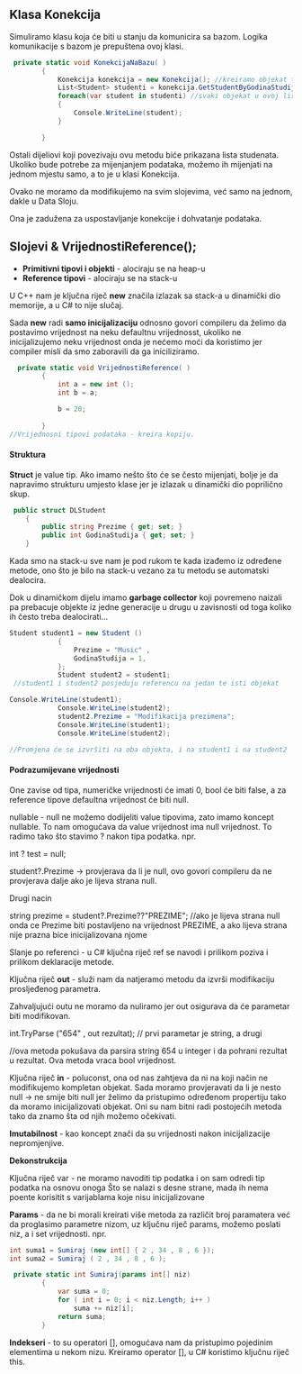 ## Klasa Konekcija

Simuliramo klasu koja će biti u stanju da komunicira sa bazom. Logika komunikacije s bazom je prepuštena ovoj klasi. 

```c#
 private static void KonekcijaNaBazu( )
        {
            Konekcija konekcija = new Konekcija(); //kreiramo objekat tipa Konekcija 
            List<Student> studenti = konekcija.GetStudentByGodinaStudija(1); //Kreiramo listu koja sadrži studente prve godine
            foreach(var student in studenti) //svaki objekat u ovoj listi će dobiti ime student u listi koja se naziva studenti 
            {
				Console.WriteLine(student);
            }

        }
```

Ostali dijeliovi koji povezivaju ovu metodu biće prikazana lista studenata. Ukoliko bude potrebe za mijenjanjem podataka, možemo ih mijenjati na jednom mjestu samo, a to je u klasi Konekcija. 

Ovako ne moramo da modifikujemo na svim slojevima, već samo na jednom, dakle u Data Sloju. 

Ona je zadužena za uspostavljanje konekcije i dohvatanje podataka. 



## Slojevi & VrijednostiReference();

- **Primitivni tipovi i objekti** - alociraju se na heap-u
- **Reference tipovi** - alociraju se na stack-u

U C++ nam je ključna riječ **new** značila izlazak sa stack-a u dinamički dio memorije, a u C# to nije slučaj. 

Sada **new** radi **samo inicijalizaciju** odnosno govori compileru da želimo da postavimo vrijednost na neku defaultnu vrijednosst, ukoliko ne inicijalizujemo neku vrijednost onda je nećemo moći da koristimo jer compiler misli da smo zaboravili da ga iniciliziramo. 

```C#
  private static void VrijednostiReference( )
        {
            int a = new int ();
            int b = a;

            b = 20;
            
        }
//Vrijednosni tipovi podataka - kreira kopiju.
```

 

#### Struktura

**Struct** je value tip. Ako imamo nešto što će se često mijenjati, bolje je da napravimo strukturu umjesto klase jer je izlazak u dinamički dio poprilično skup. 

```C#
 public struct DLStudent
    {
        public string Prezime { get; set; }
        public int GodinaStudija { get; set; }
    }
```

Kada smo na stack-u sve nam je pod rukom te kada izađemo iz određene metode, ono što je bilo na stack-u vezano za tu metodu se automatski dealocira. 

Dok u dinamičkom dijelu imamo **garbage collector** koji povremeno naizali pa prebacuje objekte iz jedne generacije u drugu u zavisnosti od toga koliko ih često treba dealocirati...

```c#
Student student1 = new Student ()
            {
                Prezime = "Music" ,
                GodinaStudija = 1,
            };
            Student student2 = student1;
 //student1 i student2 posjeduju referencu na jedan te isti objekat

Console.WriteLine(student1);
            Console.WriteLine(student2);
            student2.Prezime = "Modifikacija prezimena";
            Console.WriteLine(student1);
            Console.WriteLine(student2);

//Promjena će se izvršiti na oba objekta, i na student1 i na student2 
```



#### Podrazumijevane vrijednosti

One zavise od tipa, numeričke vrijednosti će imati 0, bool će biti false, a za reference tipove defaultna vrijednost će biti null. 

nullable - null ne možemo dodijeliti value tipovima, zato imamo koncept nullable. To nam omogućava da value vrijednost ima null vrijednost. To radimo tako što stavimo ? nakon tipa podatka. npr.

 int ? test = null;

student?.Prezime -> provjerava da li je null, ovo govori compileru da ne provjerava dalje ako je lijeva strana null. 

Drugi nacin

string prezime = student?.Prezime??"PREZIME"; //ako je lijeva strana null onda ce Prezime biti postavljeno na vrijednost PREZIME, a ako lijeva strana nije prazna bice inicijalizovana njome

Slanje po referenci - u C# ključna riječ ref se navodi i prilikom poziva i prilikom deklaracije metode.

Ključna riječ **out** - služi nam da natjeramo metodu da izvrši modifikaciju prosljeđenog parametra. 

Zahvaljujući outu ne moramo da nuliramo jer out osigurava da će parametar biti modifikovan. 

int.TryParse ("654" , out rezultat);      // prvi parametar je string, a drugi

//ova metoda pokušava da parsira string 654 u integer i da pohrani rezultat u rezultat. Ova metoda vraca bool vrijednost. 



Ključna riječ **in** - poluconst, ona od nas zahtjeva da ni na koji način ne modifikujemo kompletan objekat. Sada moramo provjeravati da li je nesto null -> ne smije biti null jer želimo da pristupimo određenom propertiju tako da moramo inicijalizovati objekat. Oni su nam bitni radi postojećih metoda tako da znamo šta od njih možemo očekivati. 

**Imutabilnost** - kao koncept znači da su vrijednosti nakon inicijalizacije nepromjenjive. 

**Dekonstrukcija**

Ključna riječ var - ne moramo navoditi tip podatka i on sam odredi tip podatka na osnovu onoga Što se nalazi s desne strane, mada ih nema poente korisitit s varijablama koje nisu inicijalizovane

**Params** - da ne bi morali kreirati više metoda za različit broj paramatera već da proglasimo parametre nizom, uz ključnu riječ params, možemo poslati niz, a i set vrijednosti. npr.

```c#
int suma1 = Sumiraj (new int[] { 2 , 34 , 8 , 6 });
int suma2 = Sumiraj ( 2 , 34 , 8 , 6 );

 private static int Sumiraj(params int[] niz)
        {
            var suma = 0;
            for ( int i = 0; i < niz.Length; i++ )
                suma += niz[i];
            return suma;
        }
```



**Indekseri** -  to su operatori [], omogućava nam da pristupimo pojedinim elementima u nekom nizu. Kreiramo operator [], u C# koristimo ključnu riječ this.



